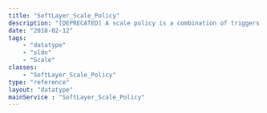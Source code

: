 ```yaml
---
title: "SoftLayer_Scale_Policy"
description: "[DEPRECATED] A scale policy is a combination of triggers and actions that can occur on a scale group. When any trigger is satisfied (or the policy is manually triggered) the actions will be executed. "
date: "2018-02-12"
tags:
    - "datatype"
    - "sldn"
    - "Scale"
classes:
    - "SoftLayer_Scale_Policy"
type: "reference"
layout: "datatype"
mainService : "SoftLayer_Scale_Policy"
---
```

